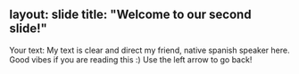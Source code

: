 layout: slide
title: "Welcome to our second slide!"
---
Your text: My text is clear and direct my friend, native spanish speaker here. Good vibes if you are reading this :)
Use the left arrow to go back!
